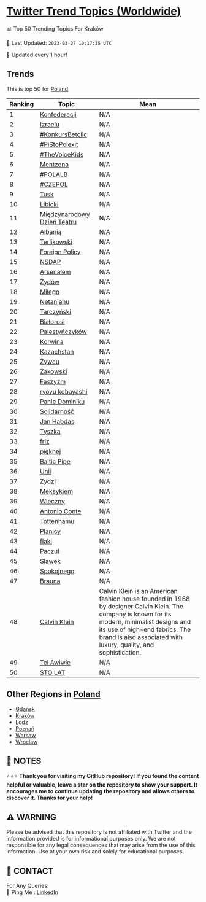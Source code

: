 [Twitter Trend Topics (Worldwide)](https://github.com/ErcinDedeoglu/Twitter-Trend-Topics)
==========


📊 Top 50 Trending Topics For Kraków

📆 Last Updated: `2023-03-27 10:17:35 UTC`

🔧 Updated every 1 hour!


## Trends

This is top 50 for [Poland](</Poland>)

| Ranking | Topic | Mean |
| ------- | ------------ | ------------ |
| 1 | [Konfederacji](http://twitter.com/search?q=Konfederacji) | N/A |
| 2 | [Izraelu](http://twitter.com/search?q=Izraelu) | N/A |
| 3 | [#KonkursBetclic](http://twitter.com/search?q=%23KonkursBetclic) | N/A |
| 4 | [#PiStoPolexit](http://twitter.com/search?q=%23PiStoPolexit) | N/A |
| 5 | [#TheVoiceKids](http://twitter.com/search?q=%23TheVoiceKids) | N/A |
| 6 | [Mentzena](http://twitter.com/search?q=Mentzena) | N/A |
| 7 | [#POLALB](http://twitter.com/search?q=%23POLALB) | N/A |
| 8 | [#CZEPOL](http://twitter.com/search?q=%23CZEPOL) | N/A |
| 9 | [Tusk](http://twitter.com/search?q=Tusk) | N/A |
| 10 | [Libicki](http://twitter.com/search?q=Libicki) | N/A |
| 11 | [Międzynarodowy Dzień Teatru](http://twitter.com/search?q=Mi%c4%99dzynarodowy+Dzie%c5%84+Teatru) | N/A |
| 12 | [Albanią](http://twitter.com/search?q=Albani%c4%85) | N/A |
| 13 | [Terlikowski](http://twitter.com/search?q=Terlikowski) | N/A |
| 14 | [Foreign Policy](http://twitter.com/search?q=Foreign+Policy) | N/A |
| 15 | [NSDAP](http://twitter.com/search?q=NSDAP) | N/A |
| 16 | [Arsenałem](http://twitter.com/search?q=Arsena%c5%82em) | N/A |
| 17 | [Żydów](http://twitter.com/search?q=%c5%bbyd%c3%b3w) | N/A |
| 18 | [Miłego](http://twitter.com/search?q=Mi%c5%82ego) | N/A |
| 19 | [Netanjahu](http://twitter.com/search?q=Netanjahu) | N/A |
| 20 | [Tarczyński](http://twitter.com/search?q=Tarczy%c5%84ski) | N/A |
| 21 | [Białorusi](http://twitter.com/search?q=Bia%c5%82orusi) | N/A |
| 22 | [Palestyńczyków](http://twitter.com/search?q=Palesty%c5%84czyk%c3%b3w) | N/A |
| 23 | [Korwina](http://twitter.com/search?q=Korwina) | N/A |
| 24 | [Kazachstan](http://twitter.com/search?q=Kazachstan) | N/A |
| 25 | [Żywcu](http://twitter.com/search?q=%c5%bbywcu) | N/A |
| 26 | [Żakowski](http://twitter.com/search?q=%c5%bbakowski) | N/A |
| 27 | [Faszyzm](http://twitter.com/search?q=Faszyzm) | N/A |
| 28 | [ryoyu kobayashi](http://twitter.com/search?q=ryoyu+kobayashi) | N/A |
| 29 | [Panie Dominiku](http://twitter.com/search?q=Panie+Dominiku) | N/A |
| 30 | [Solidarność](http://twitter.com/search?q=Solidarno%c5%9b%c4%87) | N/A |
| 31 | [Jan Habdas](http://twitter.com/search?q=Jan+Habdas) | N/A |
| 32 | [Tyszka](http://twitter.com/search?q=Tyszka) | N/A |
| 33 | [friz](http://twitter.com/search?q=friz) | N/A |
| 34 | [pięknej](http://twitter.com/search?q=pi%c4%99knej) | N/A |
| 35 | [Baltic Pipe](http://twitter.com/search?q=Baltic+Pipe) | N/A |
| 36 | [Unii](http://twitter.com/search?q=Unii) | N/A |
| 37 | [Żydzi](http://twitter.com/search?q=%c5%bbydzi) | N/A |
| 38 | [Meksykiem](http://twitter.com/search?q=Meksykiem) | N/A |
| 39 | [Wieczny](http://twitter.com/search?q=Wieczny) | N/A |
| 40 | [Antonio Conte](http://twitter.com/search?q=Antonio+Conte) | N/A |
| 41 | [Tottenhamu](http://twitter.com/search?q=Tottenhamu) | N/A |
| 42 | [Planicy](http://twitter.com/search?q=Planicy) | N/A |
| 43 | [flaki](http://twitter.com/search?q=flaki) | N/A |
| 44 | [Paczul](http://twitter.com/search?q=Paczul) | N/A |
| 45 | [Sławek](http://twitter.com/search?q=S%c5%82awek) | N/A |
| 46 | [Spokojnego](http://twitter.com/search?q=Spokojnego) | N/A |
| 47 | [Brauna](http://twitter.com/search?q=Brauna) | N/A |
| 48 | [Calvin Klein](http://twitter.com/search?q=Calvin+Klein) | Calvin Klein is an American fashion house founded in 1968 by designer Calvin Klein. The company is known for its modern, minimalist designs and its use of high-end fabrics. The brand is also associated with luxury, quality, and sophistication. |
| 49 | [Tel Awiwie](http://twitter.com/search?q=Tel+Awiwie) | N/A |
| 50 | [STO LAT](http://twitter.com/search?q=STO+LAT) | N/A |



## Other Regions in [Poland](</Poland>)

* [Gdańsk](</Poland/Gdańsk.md>)
* [Kraków](</Poland/Kraków.md>)
* [Lodz](</Poland/Lodz.md>)
* [Poznań](</Poland/Poznań.md>)
* [Warsaw](</Poland/Warsaw.md>)
* [Wroclaw](</Poland/Wroclaw.md>)



## 📝 NOTES

⭐⭐⭐ **Thank you for visiting my GitHub repository! If you found the content helpful or valuable, leave a star on the repository to show your support. It encourages me to continue updating the repository and allows others to discover it. Thanks for your help!**


## ⚠️ WARNING

Please be advised that this repository is not affiliated with Twitter and the information provided is for informational purposes only. We are not responsible for any legal consequences that may arise from the use of this information. Use at your own risk and solely for educational purposes.


## 📨 CONTACT

 For Any Queries:  
            🏓 Ping Me : [LinkedIn](https://www.linkedin.com/in/ercindedeoglu/)
